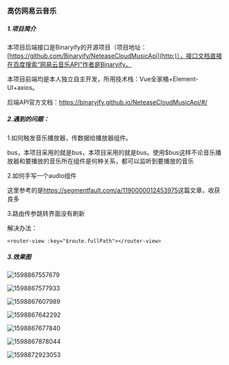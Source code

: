 ### 高仿网易云音乐

##### 1.**项目简介**

本项目后端接口是Binaryify的开源项目（项目地址：[https://github.com/Binaryify/NeteaseCloudMusicApi](http:)），接口文档直接在百度搜索“网易云音乐API”作者是Binaryify。

本项目前端均是本人独立自主开发，所用技术栈：Vue全家桶+Element-UI+axios。

后端API官方文档：[<https://binaryify.github.io/NeteaseCloudMusicApi/#/>](http:)

##### 2.遇到的问题：

1.如何触发音乐播放器，传数据给播放器组件。

bus，本项目采用的就是bus，本项目采用的就是bus。使用$bus这样不论音乐播放器和要播放的音乐所在组件是何种关系，都可以监听到要播放的音乐

2.如何手写一个audio组件

这里参考的是<https://segmentfault.com/a/1190000012453975>这篇文章，收获良多

3.路由传参跳转界面没有刷新

解决办法：

`<router-view :key="$route.fullPath"></router-view>`



##### 3.效果图



![1598867557679](C:\Users\70473\AppData\Roaming\Typora\typora-user-images\1598867557679.png)



![1598867577933](C:\Users\70473\AppData\Roaming\Typora\typora-user-images\1598867577933.png)



![1598867607989](C:\Users\70473\AppData\Roaming\Typora\typora-user-images\1598867607989.png)

![1598867642292](C:\Users\70473\AppData\Roaming\Typora\typora-user-images\1598867642292.png)



![1598867677840](C:\Users\70473\AppData\Roaming\Typora\typora-user-images\1598867677840.png)



![1598867878044](C:\Users\70473\AppData\Roaming\Typora\typora-user-images\1598867878044.png)

![1598872923053](C:\Users\70473\AppData\Roaming\Typora\typora-user-images\1598872923053.png)

